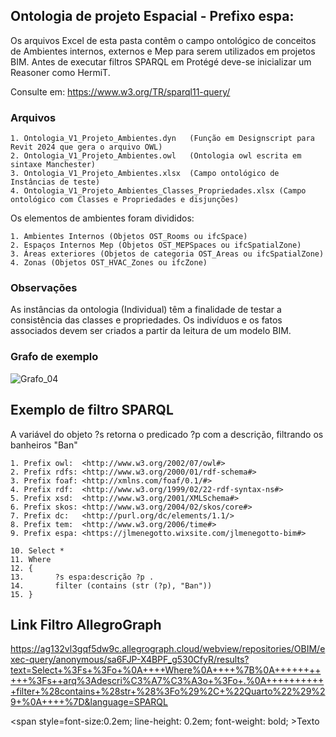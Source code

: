 ## Ontologia de projeto Espacial - Prefixo espa:
Os arquivos Excel de esta pasta contêm o campo ontológico de conceitos de Ambientes internos, externos e Mep para serem utilizados em projetos BIM.
Antes de executar filtros SPARQL em Protégé deve-se inicializar um Reasoner como HermiT. 

Consulte em: https://www.w3.org/TR/sparql11-query/

### Arquivos
    1. Ontologia_V1_Projeto_Ambientes.dyn   (Função em Designscript para Revit 2024 que gera o arquivo OWL)
    2. Ontologia_V1_Projeto_Ambientes.owl   (Ontologia owl escrita em sintaxe Manchester)
    3. Ontologia_V1_Projeto_Ambientes.xlsx  (Campo ontológico de Instâncias de teste)
    4. Ontologia_V1_Projeto_Ambientes_Classes_Propriedades.xlsx (Campo ontológico com Classes e Propriedades e disjunções) 

Os elementos de ambientes foram divididos: 

    1. Ambientes Internos (Objetos OST_Rooms ou ifcSpace)
    2. Espaços Internos Mep (Objetos OST_MEPSpaces ou ifcSpatialZone)
    3. Áreas exteriores (Objetos de categoria OST_Areas ou ifcSpatialZone)
    4. Zonas (Objetos OST_HVAC_Zones ou ifcZone)

### Observações
As instâncias da ontologia (Individual) têm a finalidade de testar a consistência das classes e propriedades. 
Os indivíduos e os fatos associados devem ser criados a partir da leitura de um modelo BIM.

### Grafo de exemplo 
![Grafo_04](https://github.com/JLMenegotto/OntologiaBIM/assets/9437020/9b139e35-4c91-4480-a790-298d8c7d6b7c)

## Exemplo de filtro SPARQL 
A variável do objeto ?s retorna o predicado ?p com a descrição, filtrando os banheiros "Ban"

    1. Prefix owl:  <http://www.w3.org/2002/07/owl#>
    2. Prefix rdfs: <http://www.w3.org/2000/01/rdf-schema#>
    3. Prefix foaf: <http://xmlns.com/foaf/0.1/#>
    4. Prefix rdf:  <http://www.w3.org/1999/02/22-rdf-syntax-ns#>
    5. Prefix xsd:  <http://www.w3.org/2001/XMLSchema#>
    6. Prefix skos: <http://www.w3.org/2004/02/skos/core#>
    7. Prefix dc:   <http://purl.org/dc/elements/1.1/>
    8. Prefix tem:  <http://www.w3.org/2006/time#>
    9. Prefix espa: <https://jlmenegotto.wixsite.com/jlmenegotto-bim#>
    
    10. Select *
    11. Where
    12. {
    13.       ?s espa:descrição ?p .
    14.       filter (contains (str (?p), "Ban"))
    15. }

## Link Filtro AllegroGraph
https://ag132vl3gqf5dw9c.allegrograph.cloud/webview/repositories/OBIM/exec-query/anonymous/sa6FJP-X4BPF_g530CfyR/results?text=Select+%3Fs+%3Fo+%0A++++Where%0A++++%7B%0A+++++++++++%3Fs++arq%3Adescri%C3%A7%C3%A3o+%3Fo+.%0A+++++++++++filter+%28contains+%28str+%28%3Fo%29%2C+%22Quarto%22%29%29+%0A++++%7D&language=SPARQL

<span style=font-size:0.2em; line-height: 0.2em; font-weight: bold; >Texto </span>
 
